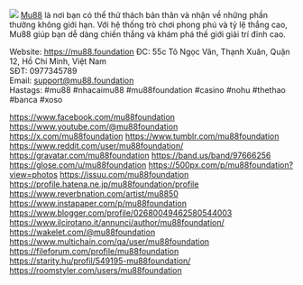 ![](https://g0v.hackmd.io/_uploads/SkqiWekqyl.jpg)
<a href="https://mu88.foundation">Mu88</a> là nơi bạn có thể thử thách bản thân và nhận về những phần thưởng không giới hạn. Với hệ thống trò chơi phong phú và tỷ lệ thắng cao, Mu88 giúp bạn dễ dàng chiến thắng và khám phá thế giới giải trí đỉnh cao.

Website: <a href="https://mu88.foundation">https://mu88.foundation</a>
ĐC: 55c Tô Ngọc Vân, Thạnh Xuân, Quận 12, Hồ Chí Minh, Việt Nam       
SĐT: 0977345789     
Email: support@mu88.foundation   
Hastags: #mu88 #nhacaimu88 #mu88foundation #casino #nohu #thethao #banca #xoso	



<a href="https://www.facebook.com/mu88foundation">https://www.facebook.com/mu88foundation</a>
<a href="https://www.youtube.com/@mu88foundation">https://www.youtube.com/@mu88foundation</a>
<a href="https://x.com/mu88foundation">https://x.com/mu88foundation</a>
<a href="https://www.tumblr.com/mu88foundation">https://www.tumblr.com/mu88foundation</a>
<a href="https://www.reddit.com/user/mu88foundation/">https://www.reddit.com/user/mu88foundation/</a>
<a href="https://gravatar.com/mu88foundation">https://gravatar.com/mu88foundation</a>
<a href="https://band.us/band/97666256">https://band.us/band/97666256</a>
<a href="https://glose.com/u/mu88foundation">https://glose.com/u/mu88foundation</a>
<a href="https://500px.com/p/mu88foundation?view=photos">https://500px.com/p/mu88foundation?view=photos</a>
<a href="https://issuu.com/mu88foundation">https://issuu.com/mu88foundation</a>
<a href="https://profile.hatena.ne.jp/mu88foundation/profile">https://profile.hatena.ne.jp/mu88foundation/profile</a>
<a href="https://www.reverbnation.com/artist/mu8850">https://www.reverbnation.com/artist/mu8850</a>
<a href="https://www.instapaper.com/p/mu88foundation">https://www.instapaper.com/p/mu88foundation</a>
<a href="https://www.blogger.com/profile/02680049462580544003">https://www.blogger.com/profile/02680049462580544003</a>
<a href="https://www.ilcirotano.it/annunci/author/mu88foundation/">https://www.ilcirotano.it/annunci/author/mu88foundation/</a>
<a href="https://wakelet.com/@mu88foundation">https://wakelet.com/@mu88foundation</a>
<a href="https://www.multichain.com/qa/user/mu88foundation">https://www.multichain.com/qa/user/mu88foundation</a>
<a href="https://fileforum.com/profile/mu88foundation">https://fileforum.com/profile/mu88foundation</a>
<a href="https://starity.hu/profil/549195-mu88foundation/">https://starity.hu/profil/549195-mu88foundation/</a>
<a href="https://roomstyler.com/users/mu88foundation">https://roomstyler.com/users/mu88foundation</a>
